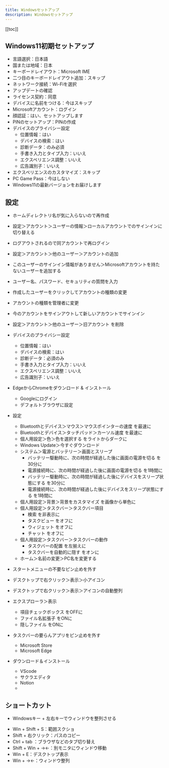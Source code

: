 ```yaml
---
title: Windowsセットアップ
description: Windowsセットアップ
---
```


[[toc]]

## Windows11初期セットアップ

* 言語選択：日本語
* 国または地域：日本
* キーボードレイアウト：Microsoft IME
* 二つ目のキーボードレイアウト追加：スキップ
* ネットワーク接続：Wi-Fiを選択
* アップデートの確認
* ライセンス契約：同意
* デバイスに名前をつける：今はスキップ
* Microsoftアカウント：ログイン
* 顔認証：はい、セットアップします
* PINのセットアップ：PINの作成
* デバイスのプライバシー設定
    * 位置情報：はい
    * デバイスの検索：はい
    * 診断データ：のみ必須
    * 手書き入力とタイプ入力：いいえ
    * エクスペリエンス調整：いいえ
    * 広告識別子：いいえ
* エクスペリエンスのカスタマイズ：スキップ
* PC Game Pass：今はしない
* Windows11の最新バージョンをお届けします


## 設定

* ホームディレクトリ名が気に入らないので再作成
* 設定＞アカウント＞ユーザーの情報＞ローカルアカウントでのサインインに切り替える
* ログアウトされるので同アカウントで再ログイン
* 設定＞アカウント＞他のユーザー＞アカウントの追加
* このユーザーのサインイン情報がありません＞Microsoftアカウントを持たないユーザーを追加する
* ユーザー名、パスワード、セキュリティの質問を入力
* 作成したユーザーをクリックしてアカウントの種類の変更
* アカウントの種類を管理者に変更
* 今のアカウントをサインアウトして新しいアカウントでサインイン
* 設定＞アカウント＞他のユーザー＞旧アカウント を削除

* デバイスのプライバシー設定
    * 位置情報：はい
    * デバイスの検索：はい
    * 診断データ：必須のみ
    * 手書き入力とタイプ入力：いいえ
    * エクスペリエンス調整：いいえ
    * 広告識別子：いいえ



* EdgeからChromeをダウンロード & インストール
    * Googleにログイン
    * デフォルトブラウザに設定




* 設定
    * Bluetoothとデバイス＞マウス＞マウスポインターの速度 を最速に
    * Bluetoothとデバイス＞タッチパッド＞カーソル速度 を最速に
    * 個人用設定＞色＞色を選択する をライトからダークに
    * Windows Update＞今すぐダウンロード
    * システム＞電源とバッテリー＞画面とスリープ
        * バッテリー駆動時に、次の時間が経過した後に画面の電源を切る を30分に
        * 電源接続時に、次の時間が経過した後に画面の電源を切る を1時間に
        * バッテリー駆動時に、次の時間が経過した後にデバイスをスリープ状態にする を30分に
        * 電源接続時に、次の時間が経過した後にデバイスをスリープ状態にする を1時間に
    * 個人用設定＞背景＞背景をカスタマイズ を画像から単色に
    * 個人用設定＞タスクバー＞タスクバー項目
        * 検索 を非表示に
        * タスクビュー をオフに
        * ウィジェット をオフに
        * チャット をオフに
    * 個人用設定＞タスクバー＞タスクバーの動作
        * タスクバーの配置 を左揃えに
        * タスクバーを自動的に隠す をオンに
    * ホーム＞名前の変更＞PC名を変更する
* スタートメニューの不要なピン止めを外す
* デスクトップで右クリック＞表示＞小アイコン
* デスクトップで右クリック＞表示＞アイコンの自動整列
* エクスプローラ＞表示
    * 項目チェックボックス をOFFに
    * ファイル名拡張子 をONに
    * 隠しファイル をONに
* タスクバーの要らんアプリをピン止めを外す
    * Microsoft Store
    * Microsoft Edge
* ダウンロード＆インストール
    * VScode
    * サクラエディタ
    * Notion
    * 



## ショートカット

* Windowsキー + 左右キーでウィンドウを整列させる
- Win + Shift + S：範囲スクショ
- Shift + 右クリック：パスのコピー
- Ctrl + tab ：ブラウザなどのタブ切り替え
- Shift + Win + →←：別モニタにウィンドウ移動
- Win + E：デスクトップ表示
- Win + →←：ウィンドウ整列